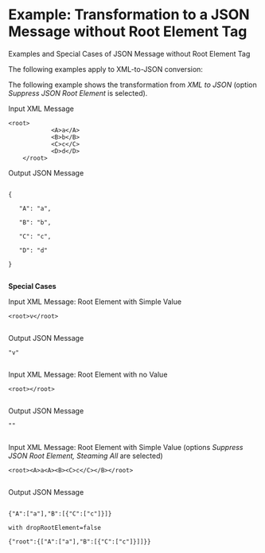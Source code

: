 <!-- copy35e2b1331e8d410f80c45123ecb50ffd -->

# Example: Transformation to a JSON Message without Root Element Tag

Examples and Special Cases of JSON Message without Root Element Tag

The following examples apply to XML-to-JSON conversion:



The following example shows the transformation from *XML to JSON* \(option *Suppress JSON Root Element* is selected\).

Input XML Message

```
<root>
			<A>a</A>
			<B>b</B>
			<C>c</C>
			<D>d</D>
	</root>
```

Output JSON Message

```

{              

   "A": "a",

   "B": "b",

   "C": "c",

   "D": "d"               

}


```

**Special Cases**

Input XML Message: Root Element with Simple Value

```
<root>v</root>
			
```

Output JSON Message

```
"v"
			
```

Input XML Message: Root Element with no Value

```
<root></root>
			
```

Output JSON Message

```
""
			
```

Input XML Message: Root Element with Simple Value \(options *Suppress JSON Root Element, Steaming All* are selected\)

```
<root><A>a<A><B><C>c</C></B></root>
			
```

Output JSON Message

```

{"A":["a"],"B":[{"C":["c"]}]}

with dropRootElement=false

{"root":{["A":["a"],"B":[{"C":["c"]}]]}}
			
```

